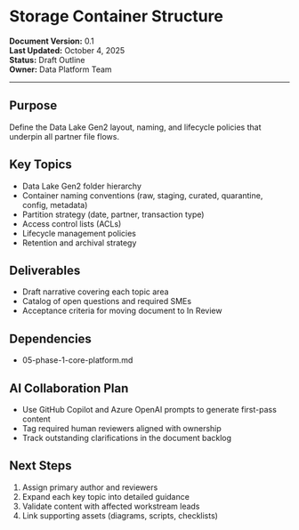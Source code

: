 # Storage Container Structure

**Document Version:** 0.1  
**Last Updated:** October 4, 2025  
**Status:** Draft Outline  
**Owner:** Data Platform Team

---

## Purpose

Define the Data Lake Gen2 layout, naming, and lifecycle policies that underpin all partner file flows.

## Key Topics

- Data Lake Gen2 folder hierarchy
- Container naming conventions (raw, staging, curated, quarantine, config, metadata)
- Partition strategy (date, partner, transaction type)
- Access control lists (ACLs)
- Lifecycle management policies
- Retention and archival strategy

## Deliverables

- Draft narrative covering each topic area
- Catalog of open questions and required SMEs
- Acceptance criteria for moving document to In Review

## Dependencies

- 05-phase-1-core-platform.md

## AI Collaboration Plan

- Use GitHub Copilot and Azure OpenAI prompts to generate first-pass content
- Tag required human reviewers aligned with ownership
- Track outstanding clarifications in the document backlog

## Next Steps

1. Assign primary author and reviewers
2. Expand each key topic into detailed guidance
3. Validate content with affected workstream leads
4. Link supporting assets (diagrams, scripts, checklists)
